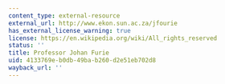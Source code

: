 ```yaml
---
content_type: external-resource
external_url: http://www.ekon.sun.ac.za/jfourie
has_external_license_warning: true
license: https://en.wikipedia.org/wiki/All_rights_reserved
status: ''
title: Professor Johan Furie
uid: 4133769e-b0db-49ba-b260-d2e51eb702d8
wayback_url: ''
---
```

